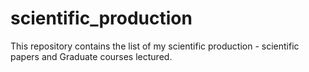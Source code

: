 # scientific_production
This repository contains the list of my scientific production - scientific papers and Graduate courses lectured.
